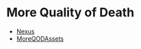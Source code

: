 # More Quality of Death

- [Nexus](https://www.nexusmods.com/deathmustdie/mods/3)
- [MoreQODAssets](https://github.com/manjaroman2/MoreQODAssets)
